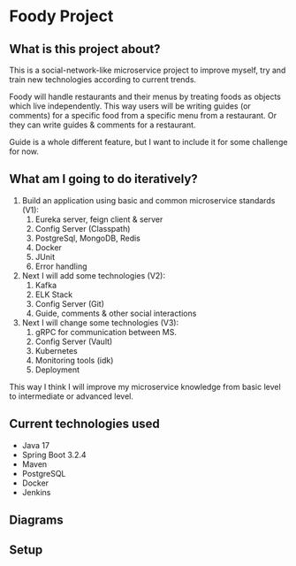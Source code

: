 # Foody Project

## What is this project about?
This is a social-network-like microservice project to improve myself, try and train
new technologies according to current trends.

Foody will handle restaurants and their menus by treating foods as
objects which live independently. This way users will be writing
guides (or comments) for a specific food from a specific menu
from a restaurant. Or they can write guides & comments for a restaurant.

Guide is a whole different feature, but I want to include it for some
challenge for now.

## What am I going to do iteratively?
1. Build an application using basic and common microservice standards (V1):
   1. Eureka server, feign client & server
   2. Config Server (Classpath)
   3. PostgreSql, MongoDB, Redis
   4. Docker
   5. JUnit
   6. Error handling
2. Next I will add some technologies (V2):
   1. Kafka
   2. ELK Stack
   3. Config Server (Git)
   4. Guide, comments & other social interactions 
3. Next I will change some technologies (V3):
   1. gRPC for communication between MS.
   2. Config Server (Vault)
   3. Kubernetes
   4. Monitoring tools (idk)
   5. Deployment

This way I think I will improve my microservice knowledge from basic level to
intermediate or advanced level.

## Current technologies used
* Java 17
* Spring Boot 3.2.4
* Maven
* PostgreSQL
* Docker
* Jenkins

## Diagrams

## Setup
